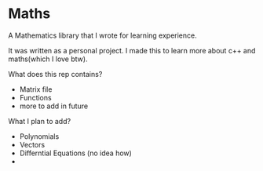 # Maths
A Mathematics library that I wrote for learning experience. 

It was written as a personal project. I made this to learn more about c++ and maths(which I love btw).

What does this rep contains?
- Matrix file 
- Functions 
- more to add in future

What I plan to add?
- Polynomials
- Vectors
- Differntial Equations (no idea how)
- 

